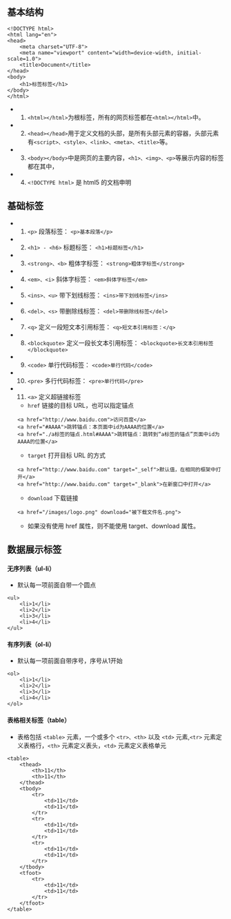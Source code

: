## 基本结构

```
<!DOCTYPE html>
<html lang="en">
<head>
    <meta charset="UTF-8">
    <meta name="viewport" content="width=device-width, initial-scale=1.0">
    <title>Document</title>
</head>
<body>
    <h1>标签标签</h1>
</body>
</html>
```

- 1. `<html></html>`为根标签，所有的网页标签都在`<html></html>`中。
- 2. `<head></head>`用于定义文档的头部，是所有头部元素的容器，头部元素有`<script>、<style>、<link>、<meta>、<title>`等。
- 3. `<body></body>`中是网页的主要内容，`<h1>、<img>、<p>`等展示内容的标签都在其中，
- 4. `<!DOCTYPE html>` 是 html5 的文档申明

## 基础标签

- 1. `<p>` 段落标签： `<p>基本段落</p>`
- 2. `<h1> - <h6>` 标题标签： `<h1>标题标签</h1>`
- 3. `<strong>、<b>` 粗体字标签： `<strong>粗体字标签</strong>`
- 4. `<em>、<i>` 斜体字标签： `<em>斜体字标签</em>`
- 5. `<ins>、<u>` 带下划线标签： `<ins>带下划线标签</ins>`
- 6. `<del>、<s>` 带删除线标签： `<del>带删除线标签</del>`
- 7. `<q>` 定义一段短文本引用标签： `<q>短文本引用标签：</q>`
- 8. `<blockquote>` 定义一段长文本引用标签： `<blockquote>长文本引用标签</blockquote>`
- 9. `<code>` 单行代码标签： `<code>单行代码</code>`
- 10. `<pre>` 多行代码标签： `<pre>单行代码</pre>`
- 11. `<a>` 定义超链接标签
  - `href` 链接的目标 URL，也可以指定锚点
  ```
  <a href="http://www.baidu.com">访问百度</a>
  <a href="#AAAA">跳转锚点：本页面中id为AAAA的位置</a>
  <a href="./a标签的锚点.html#AAAA">跳转锚点：跳转到“a标签的锚点”页面中id为AAAA的位置</a>
  ```
  - `target` 打开目标 URL 的方式
  ```
  <a href="http://www.baidu.com" target="_self">默认值，在相同的框架中打开</a>
  <a href="http://www.baidu.com" target="_blank">在新窗口中打开</a>
  ```
  - `download` 下载链接
  ```
  <a href="/images/logo.png" download="被下载文件名.png">
  ```
  - 如果没有使用 href 属性，则不能使用 target、download 属性。

## 数据展示标签

#### 无序列表（ul-li）
+ 默认每一项前面自带一个圆点
```
<ul>
    <li>1</li>
    <li>2</li>
    <li>3</li>
    <li>4</li>
</ul>
```

#### 有序列表（ol-li）
+ 默认每一项前面自带序号，序号从1开始
```
<ol>
    <li>1</li>
    <li>2</li>
    <li>3</li>
    <li>4</li>
</ol>
```

#### 表格相关标签（table）
+ 表格包括 `<table>` 元素，一个或多个 `<tr>、<th>` 以及 `<td>` 元素,`<tr>` 元素定义表格行，`<th>` 元素定义表头，`<td>` 元素定义表格单元
```
<table>
    <thead>
        <th>11</th>
        <th>11</th>
    </thead>
    <tbody>
        <tr>
            <td>11</td>
            <td>11</td>
        </tr>
        <tr>
            <td>11</td>
            <td>11</td>
        </tr>
        <tr>
            <td>11</td>
            <td>11</td>
        </tr>
    </tbody>
    <tfoot>
        <tr>
            <td>11</td>
            <td>11</td>
        </tr>
    </tfoot>
</table>
```
